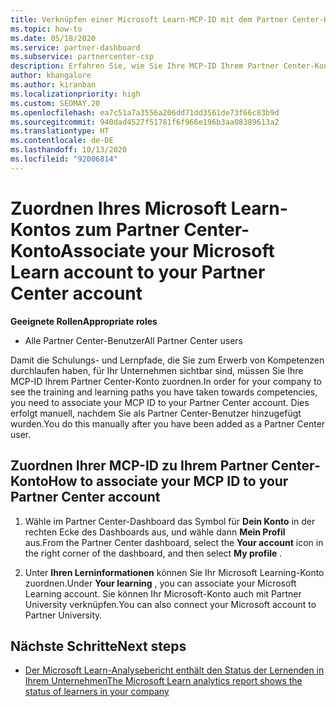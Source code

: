 ```yaml
---
title: Verknüpfen einer Microsoft Learn-MCP-ID mit dem Partner Center-Konto
ms.topic: how-to
ms.date: 05/18/2020
ms.service: partner-dashboard
ms.subservice: partnercenter-csp
description: Erfahren Sie, wie Sie Ihre MCP-ID Ihrem Partner Center-Konto zuordnen, damit für Ihr Unternehmen die Schulungs- und Lernpfade sichtbar sind, die Sie zum Erwerb von Kompetenzen durchlaufen haben.
author: kbangalore
ms.author: kiranban
ms.localizationpriority: high
ms.custom: SEOMAY.20
ms.openlocfilehash: ea7c51a7a3556a206dd71dd3561de73f66c83b9d
ms.sourcegitcommit: 940dad4527f51781f6f966e196b3aa08389613a2
ms.translationtype: HT
ms.contentlocale: de-DE
ms.lasthandoff: 10/13/2020
ms.locfileid: "92006814"
---
```

# <a name="associate-your-microsoft-learn-account-to-your-partner-center-account"></a><span data-ttu-id="b5247-103">Zuordnen Ihres Microsoft Learn-Kontos zum Partner Center-Konto</span><span class="sxs-lookup"><span data-stu-id="b5247-103">Associate your Microsoft Learn account to your Partner Center account</span></span>

<span data-ttu-id="b5247-104">**Geeignete Rollen**</span><span class="sxs-lookup"><span data-stu-id="b5247-104">**Appropriate roles**</span></span>

- <span data-ttu-id="b5247-105">Alle Partner Center-Benutzer</span><span class="sxs-lookup"><span data-stu-id="b5247-105">All Partner Center users</span></span>

<span data-ttu-id="b5247-106">Damit die Schulungs- und Lernpfade, die Sie zum Erwerb von Kompetenzen durchlaufen haben, für Ihr Unternehmen sichtbar sind, müssen Sie Ihre MCP-ID Ihrem Partner Center-Konto zuordnen.</span><span class="sxs-lookup"><span data-stu-id="b5247-106">In order for your company to see the training and learning paths you have taken towards competencies, you need to associate your MCP ID to your Partner Center account.</span></span> <span data-ttu-id="b5247-107">Dies erfolgt manuell, nachdem Sie als Partner Center-Benutzer hinzugefügt wurden.</span><span class="sxs-lookup"><span data-stu-id="b5247-107">You do this manually after you have been added as a Partner Center user.</span></span>

## <a name="how-to-associate-your-mcp-id-to-your-partner-center-account"></a><span data-ttu-id="b5247-108">Zuordnen Ihrer MCP-ID zu Ihrem Partner Center-Konto</span><span class="sxs-lookup"><span data-stu-id="b5247-108">How to associate your MCP ID to your Partner Center account</span></span>

1. <span data-ttu-id="b5247-109">Wähle im Partner Center-Dashboard das Symbol für **Dein Konto** in der rechten Ecke des Dashboards aus, und wähle dann **Mein Profil** aus.</span><span class="sxs-lookup"><span data-stu-id="b5247-109">From the Partner Center dashboard, select the **Your account** icon in the right corner of the dashboard, and then select **My profile** .</span></span>

2. <span data-ttu-id="b5247-110">Unter **Ihren Lerninformationen** können Sie Ihr Microsoft Learning-Konto zuordnen.</span><span class="sxs-lookup"><span data-stu-id="b5247-110">Under **Your learning** , you can associate your Microsoft Learning account.</span></span> <span data-ttu-id="b5247-111">Sie können Ihr Microsoft-Konto auch mit Partner University verknüpfen.</span><span class="sxs-lookup"><span data-stu-id="b5247-111">You can also connect your Microsoft account to Partner University.</span></span>

## <a name="next-steps"></a><span data-ttu-id="b5247-112">Nächste Schritte</span><span class="sxs-lookup"><span data-stu-id="b5247-112">Next steps</span></span>

- [<span data-ttu-id="b5247-113">Der Microsoft Learn-Analysebericht enthält den Status der Lernenden in Ihrem Unternehmen</span><span class="sxs-lookup"><span data-stu-id="b5247-113">The Microsoft Learn analytics report shows the status of learners in your company</span></span>](ms-learn-analytics.md)